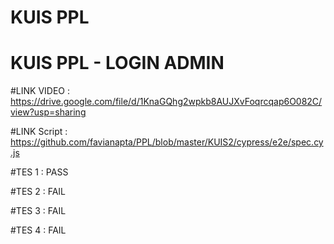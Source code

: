 # KUIS PPL
# KUIS PPL - LOGIN ADMIN
#LINK VIDEO : https://drive.google.com/file/d/1KnaGQhg2wpkb8AUJXvFoqrcqap6O082C/view?usp=sharing

#LINK Script : https://github.com/favianapta/PPL/blob/master/KUIS2/cypress/e2e/spec.cy.js

#TES 1 : PASS

#TES 2 : FAIL

#TES 3 : FAIL

#TES 4 : FAIL
